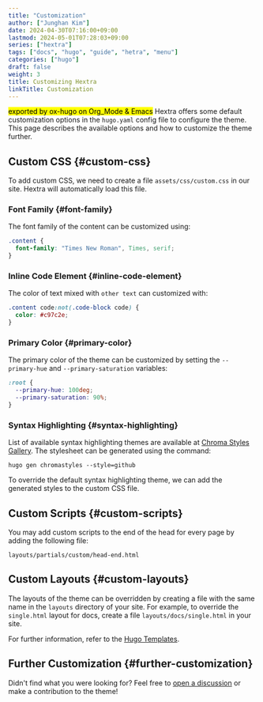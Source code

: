 ```yaml
---
title: "Customization"
author: ["Junghan Kim"]
date: 2024-04-30T07:16:00+09:00
lastmod: 2024-05-01T07:28:03+09:00
series: ["hextra"]
tags: ["docs", "hugo", "guide", "hetra", "menu"]
categories: ["hugo"]
draft: false
weight: 3
title: Customizing Hextra
linkTitle: Customization
---
```


<mark>exported by ox-hugo on Org_Mode &amp; Emacs</mark> Hextra offers some default customization options in the `hugo.yaml` config file to configure the theme. This page describes the available options and how to customize the theme further.

<!--more-->


## Custom CSS {#custom-css}

To add custom CSS, we need to create a file `assets/css/custom.css` in our site. Hextra will automatically load this file.


### Font Family {#font-family}

The font family of the content can be customized using:

```css { linenos=false,filename="assets/css/custom.css" }
.content {
  font-family: "Times New Roman", Times, serif;
}
```


### Inline Code Element {#inline-code-element}

The color of text mixed with `other text` can customized with:

```css { linenos=false,filename="assets/css/custom.css" }
.content code:not(.code-block code) {
  color: #c97c2e;
}
```


### Primary Color {#primary-color}

The primary color of the theme can be customized by setting the `--primary-hue` and `--primary-saturation` variables:

```css { linenos=false,filename="assets/css/custom.css" }
:root {
  --primary-hue: 100deg;
  --primary-saturation: 90%;
}
```


### Syntax Highlighting {#syntax-highlighting}

List of available syntax highlighting themes are available at [Chroma Styles Gallery](https://xyproto.github.io/splash/docs/all.html). The stylesheet can be generated using the command:

```shell
hugo gen chromastyles --style=github
```

To override the default syntax highlighting theme, we can add the generated styles to the custom CSS file.


## Custom Scripts {#custom-scripts}

You may add custom scripts to the end of the head for every page by adding the following file:

```text
layouts/partials/custom/head-end.html
```


## Custom Layouts {#custom-layouts}

The layouts of the theme can be overridden by creating a file with the same name in the `layouts` directory of your site. For example, to override the `single.html` layout for docs, create a file `layouts/docs/single.html` in your site.

For further information, refer to the [Hugo Templates](https://gohugo.io/templates/).


## Further Customization {#further-customization}

Didn't find what you were looking for? Feel free to [open a discussion](https://github.com/imfing/hextra/discussions) or make a contribution to the theme!
